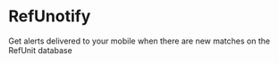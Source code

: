# RefUnotify

Get alerts delivered to your mobile when there are new matches on the RefUnit database

